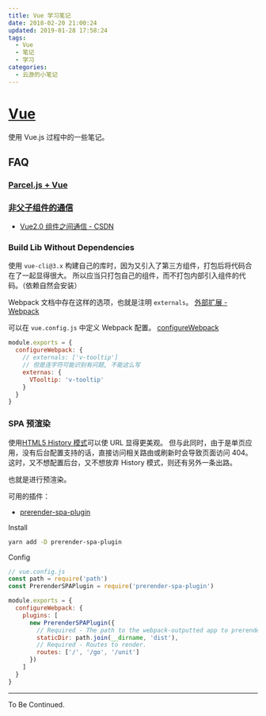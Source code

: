 ```yaml
---
title: Vue 学习笔记
date: 2018-02-20 21:00:24
updated: 2019-01-28 17:58:24
tags:
  - Vue
  - 笔记
  - 学习
categories:
  - 云游的小笔记
---
```

# [Vue](https://cn.vuejs.org)

使用 Vue.js 过程中的一些笔记。

<!-- more -->

## FAQ

### [Parcel.js + Vue](https://yunyoujun.cn/note/vue-parcel-demo/)

### [非父子组件的通信](https://cn.vuejs.org/v2/guide/components.html#%E9%9D%9E%E7%88%B6%E5%AD%90%E7%BB%84%E4%BB%B6%E7%9A%84%E9%80%9A%E4%BF%A1)

- [Vue2.0 组件之间通信 - CSDN](http://blog.csdn.net/sinat_17775997/article/details/59025563)

### Build Lib Without Dependencies

使用 `vue-cli@3.x` 构建自己的库时，因为又引入了第三方组件，打包后将代码合在了一起显得很大。
所以应当只打包自己的组件，而不打包内部引入组件的代码。（依赖自然会安装）

Webpack 文档中存在这样的选项，也就是注明 `externals`。
[外部扩展 - Webpack](https://webpack.docschina.org/configuration/externals/#externals)

可以在 `vue.config.js` 中定义 Webpack 配置。
[configureWebpack](https://cli.vuejs.org/zh/config/#configurewebpack)

```js
module.exports = {
  configureWebpack: {
    // externals: ['v-tooltip']
    // 但是连字符可能识别有问题, 不能这么写
    externas: {
      VTooltip: 'v-tooltip'
    }
  }
}
```

### SPA 预渲染

使用[HTML5 History 模式](https://router.vuejs.org/zh/guide/essentials/history-mode.html#html5-history-%E6%A8%A1%E5%BC%8F)可以使 URL 显得更美观。
但与此同时，由于是单页应用，没有后台配置支持的话，直接访问相关路由或刷新时会导致页面访问 404。
这时，又不想配置后台，又不想放弃 History 模式，则还有另外一条出路。

也就是进行预渲染。

可用的插件：

- [prerender-spa-plugin](https://github.com/chrisvfritz/prerender-spa-plugin)

Install

```sh
yarn add -D prerender-spa-plugin
```

Config

```js
// vue.config.js
const path = require('path')
const PrerenderSPAPlugin = require('prerender-spa-plugin')

module.exports = {
  configureWebpack: {
    plugins: [
      new PrerenderSPAPlugin({
        // Required - The path to the webpack-outputted app to prerender.
        staticDir: path.join(__dirname, 'dist'),
        // Required - Routes to render.
        routes: ['/', '/go', '/unit']
      })
    ]
  }
}

```

---

To Be Continued.